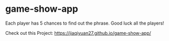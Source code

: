# game-show-app
Each player has 5 chances to find out the phrase. Good luck all the players!

Check out this Project: https://jiaqiyuan27.github.io/game-show-app/

